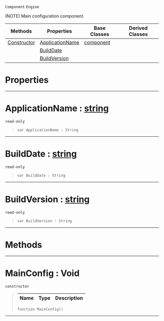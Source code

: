 `Component` `Engine`



(NOTE) Main configuration component.

|Methods|Properties|Base Classes|Derived Classes|
|---|---|---|---|
|[ Constructor](https://plasmaengine.github.io/PlasmaDocs/Plasma1/C++/code_reference/class_reference/mainconfig.markdown#mainconfig-void)|[ ApplicationName](https://plasmaengine.github.io/PlasmaDocs/Plasma1/C++/code_reference/class_reference/mainconfig.markdown#applicationname-plasma-eng)|[component](https://plasmaengine.github.io/PlasmaDocs/Plasma1/C++/code_reference/class_reference/component.markdown)| |
| |[ BuildDate](https://plasmaengine.github.io/PlasmaDocs/Plasma1/C++/code_reference/class_reference/mainconfig.markdown#builddate-plasma-engine-do)| | |
| |[ BuildVersion](https://plasmaengine.github.io/PlasmaDocs/Plasma1/C++/code_reference/class_reference/mainconfig.markdown#buildversion-plasma-engine)| | |


 #  Properties


---  
 #  ApplicationName : [string](https://plasmaengine.github.io/PlasmaDocs/Plasma1/C++/code_reference/lightning_base_types/string.markdown)

 `read-only`

> 
> ``` lang=cpp, name=Lightning
> var ApplicationName : String


---  
 #  BuildDate : [string](https://plasmaengine.github.io/PlasmaDocs/Plasma1/C++/code_reference/lightning_base_types/string.markdown)

 `read-only`

> 
> ``` lang=cpp, name=Lightning
> var BuildDate : String


---  
 #  BuildVersion : [string](https://plasmaengine.github.io/PlasmaDocs/Plasma1/C++/code_reference/lightning_base_types/string.markdown)

 `read-only`

> 
> ``` lang=cpp, name=Lightning
> var BuildVersion : String


---  
 #  Methods


---  
 #  MainConfig : Void

 `constructor`

> 
> |Name|Type|Description|
> |---|---|---|
> ``` lang=cpp, name=Lightning
> function MainConfig()
> ``` 


---  
 

 